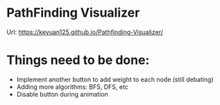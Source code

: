 # PathFinding Visualizer

Url: https://keyuan125.github.io/Pathfinding-Visualizer/

# Things need to be done:

- Implement another button to add weight to each node (still debating)
- Adding more algorithms: BFS, DFS, etc
- Disable button during animation
